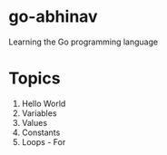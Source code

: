 # go-abhinav
Learning the Go programming language

# Topics
 
1. Hello World
2. Variables
3. Values
4. Constants
5. Loops - For